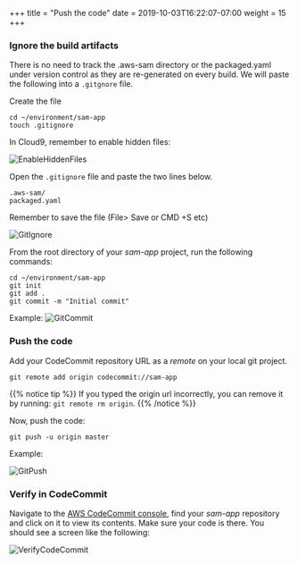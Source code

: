 +++
title = "Push the code"
date = 2019-10-03T16:22:07-07:00
weight = 15
+++

### Ignore the build artifacts
There is no need to track the  .aws-sam directory or the packaged.yaml under version control as they are re-generated on every build. We will paste the following into a `.gitgnore` file. 

Create the file

```
cd ~/environment/sam-app
touch .gitignore
```

In Cloud9, remember to enable hidden files: 

![EnableHiddenFiles](/images/java/chapter4/gitpush/enable-hidden-files.png)

Open the `.gitignore` file and paste the two lines below. 

```
.aws-sam/
packaged.yaml
```

Remember to save the file (File> Save or CMD +S etc)

![GitIgnore](/images/java/chapter4/gitpush/git-ignore.png)

From the root directory of your _sam-app_ project, run the following commands:

```
cd ~/environment/sam-app
git init
git add .
git commit -m "Initial commit"
```

Example: 
![GitCommit](/images/java/chapter4/gitpush/initial-commit.png)

### Push the code
Add your CodeCommit repository URL as a _remote_ on your local git project.

```
git remote add origin codecommit://sam-app
```

{{% notice tip %}}
If you typed the origin url incorrectly, you can remove it by running: `git remote rm origin`.
{{% /notice %}}

Now, push the code:

```
git push -u origin master
```

Example:

![GitPush](/images/screenshot-git-push.png)

### Verify in CodeCommit
Navigate to the [AWS CodeCommit console](https://console.aws.amazon.com/codesuite/codecommit/home), find your _sam-app_ repository and click on it to view its contents. Make sure your code is there. You should see a screen like the following:

![VerifyCodeCommit](/images/java/chapter4/gitpush/code-commit.png)
